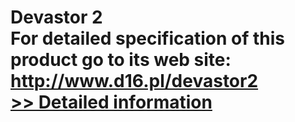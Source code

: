 # Devastor 2<br />For detailed specification of this product go to its web site: http://www.d16.pl/devastor2<br />[>> Detailed information](https://secure.shareit.com/shareit/product.html?productid=300696275&affiliateid=200057808)
